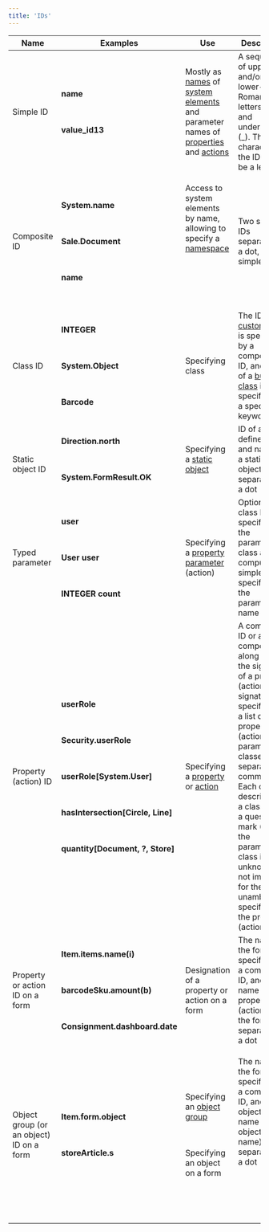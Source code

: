 ```yaml
---
title: 'IDs'
---
```


|<strong>Name</strong>|<strong>Examples</strong>|<strong>Use</strong>|<strong>Description</strong>|<strong>Technical description</strong>|
|---|---|---|---|---|
|<div class="content-wrapper"><br/><p>Simple ID</p><br/></div>|<p><strong>name</strong></p><br/><p><strong>value_id13</strong></p>|Mostly as [names](Naming.md) of [system elements](Element_identification.md) and parameter names of [properties](Properties.md) and [actions](Actions.md)|A sequence of upper- and/or lower-case Roman letters, digits, and underscores (_). The first character of the ID must be a letter|<p>(a..z\|A..Z)(a..z\|A..Z\|0..9\|_)*</p>|
|<div class="content-wrapper"><br/><p>Composite ID</p><br/></div>|<p><strong>System.name</strong></p><br/><p><strong>Sale.Document</strong></p><br/><p><strong>name</strong></p>|<p>Access to system elements by name, allowing to specify a [namespace](Naming.md#namespace)</p><br/><p><br /><br/></p>|Two simple IDs separated by a dot, or one simple ID|<p>id.id \| id</p>|
|<div class="content-wrapper"><br/><p>Class ID</p><br/></div>|<p><strong>INTEGER</strong></p><br/><p><strong>System.Object</strong></p><br/><p><strong>Barcode</strong></p>|Specifying class|The ID of a [custom class](Classes.md) is specified by a composite ID, and the ID of a [built-in class](Built-in_classes.md) is specified by a special keyword|cid \| INTEGER \| LONG \| ...|
|<div class="content-wrapper"><br/>Static object ID<br/></div>|<p><strong>Direction.north</strong></p><br/><p><strong>System.FormResult.OK</strong></p>|Specifying a [static object](Static_objects.md)|ID of a user-defined class and name of a static object, separated by a dot|cid.id|
|<div class="content-wrapper"><br/><p>Typed parameter</p><br/></div>|<p><strong>user</strong></p><br/><p><strong>User user</strong></p><br/><p><strong>INTEGER count</strong></p>|Specifying a [property parameter](Properties.md) (action)|Optional class ID specifying the parameter class and compulsory simple ID specifying the parameter name|classid id \| id|
|<div class="content-wrapper"><br/><p>Property (action) ID</p><br/></div>|<p><strong>userRole</strong></p><br/><p><strong>Security.userRole</strong></p><br/><p><strong>userRole[System.User]</strong></p><br/><p><strong>hasIntersection[Circle, Line]</strong></p><br/><p><strong>quantity[Document, ?, Store]</strong></p>|Specifying a [property](Properties.md) or [action](Actions.md)|A composite ID or a composite ID along with the signature of a property (action). The signature is specified by a list of property (action) parameter classes, separated by commas. Each class is described by a class ID or a question mark (? ), if the parameter class is unknown or not important for the unambiguous specifying of the property (action)|cid \| cid[classid1\|'?', ..., classidN\|'?']|
|<div class="content-wrapper"><br/><p>Property or action ID on a form</p><br/></div>|<p><strong>Item.items.name(i)</strong></p><br/><p><strong>barcodeSku.amount(b)</strong></p><br/><p><strong>Consignment.dashboard.date</strong></p>|Designation of a property or action on a form |The name of the form, specified by a composite ID, and the name of a property (action) on the form, separated by a dot|<p>cid.id \| cid.id(id1,...,idN)</p>|
|<div class="content-wrapper"><br/><p>Object group (or an object) ID on a form</p><br/></div>|<p><strong>Item.form.object</strong></p><br/><p><strong>storeArticle.s</strong></p>|<p>Specifying an [object group](Form_structure.md)</p><br/><p>Specifying an object on a form</p>|<p>The name of the form, specified by a composite ID, and the object group name (or object name), separated by a dot</p><br/><p><br /><br/></p>|cid.id|
